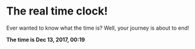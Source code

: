 # The real time clock!

Ever wanted to know what the time is? Well, your journey is about to end!

**The time is Dec 13, 2017, 00:19**